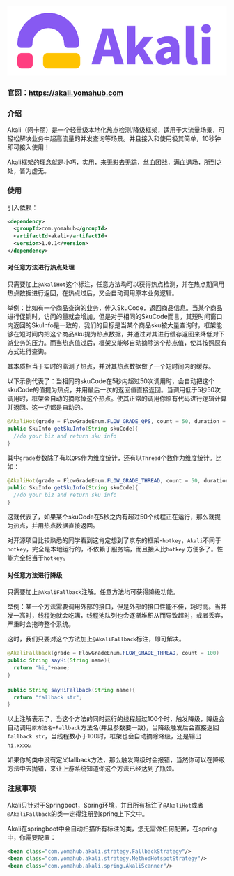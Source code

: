 <p align="center">
<a href="https://akali.yomahub.com/">
    <img src="static/img/logo-main.svg" height="auto" alt="logo">
</a>
</p>

### 官网：https://akali.yomahub.com

### 介绍

Akali（阿卡丽）是一个轻量级本地化热点检测/降级框架，适用于大流量场景，可轻松解决业务中超高流量的并发查询等场景。并且接入和使用极其简单，10秒钟即可接入使用！

Akali框架的理念就是小巧，实用，来无影去无踪，丝血团战，满血退场，所到之处，皆为虚无。



### 使用

引入依赖：

```xml
<dependency>
  <groupId>com.yomahub</groupId>
  <artifactId>akali</artifactId>
  <version>1.0.1</version>
</dependency>
```



#### 对任意方法进行热点处理

只需要加上`@AkaliHot`这个标注，任意方法均可以获得热点检测，并在热点期间用热点数据进行返回，在热点过后，又会自动调用原本业务逻辑。



举例：比如有一个商品查询的业务，传入SkuCode，返回商品信息。当某个商品进行促销时，访问的量就会增加，但是对于相同的SkuCode而言，其短时间窗口内返回的SkuInfo是一致的，我们的目标是当某个商品sku被大量查询时，框架能够在短时间内把这个商品sku提为热点数据，并通过对其进行缓存返回来降低对下游业务的压力。而当热点值过后，框架又能够自动摘除这个热点值，使其按照原有方式进行查询。

其本质相当于实时的监测了热点，并对其热点数据做了一个短时间内的缓存。



以下示例代表了：当相同的skuCode在5秒内超过50次调用时，会自动把这个skuCode的值提为热点，并用最后一次的返回值直接返回。当调用低于5秒50次调用时，框架会自动的摘除掉这个热点。使其正常的调用你原有代码进行逻辑计算并返回。这一切都是自动的。



```java
@AkaliHot(grade = FlowGradeEnum.FLOW_GRADE_QPS, count = 50, duration = 5)
public SkuInfo getSkuInfo(String skuCode){
  //do your biz and return sku info
}
```



其中`grade`参数除了有以`QPS`作为维度统计，还有以`Thread`个数作为维度统计。比如：

```java
@AkaliHot(grade = FlowGradeEnum.FLOW_GRADE_THREAD, count = 50, duration = 5)
public SkuInfo getSkuInfo(String skuCode){
  //do your biz and return sku info
}
```



这就代表了，如果某个skuCode在5秒之内有超过50个线程正在运行，那么就提为热点，并用热点数据直接返回。



对开源项目比较熟悉的同学看到这肯定想到了京东的框架-`hotkey`，`Akali`不同于`hotkey`，完全是本地运行的，不依赖于服务端，而且接入比`hotkey` 方便多了。性能完全相当于`hotkey`。



#### 对任意方法进行降级

只需要加上`@AkaliFallback`注解。任意方法均可获得降级功能。



举例：某一个方法需要调用外部的接口，但是外部的接口性能不佳，耗时高。当并发一高时，线程池就会吃满，线程池队列也会逐渐堆积从而导致超时，或者丢弃，严重时会拖垮整个系统。

这时，我们只要对这个方法加上`@AkaliFallback`标注，即可解决。



```java
@AkaliFallback(grade = FlowGradeEnum.FLOW_GRADE_THREAD, count = 100)
public String sayHi(String name){
  return "hi,"+name;
}

public String sayHiFallback(String name){
  return "fallback str";
}
```



以上注解表示了，当这个方法的同时运行的线程超过100个时，触发降级，降级会自动调用`原方法名+Fallback`方法名(并且参数要一致)，当降级触发后会直接返回`fallback str`，当线程数小于100时，框架也会自动摘除降级，还是输出`hi,xxxx`。



如果你的类中没有定义fallback方法，那么触发降级时会报错，当然你可以在降级方法中去抛错，来让上游系统知道你这个方法已经达到了瓶颈。



### 注意事项

Akali只针对于Springboot，Spring环境，并且所有标注了`@AkaliHot`或者`@AkaliFallback`的类一定得注册到spring上下文中。

Akali在springboot中会自动扫描所有标注的类，您无需做任何配置，在spring中，你需要配置：

```xml
<bean class="com.yomahub.akali.strategy.FallbackStrategy"/>
<bean class="com.yomahub.akali.strategy.MethodHotspotStrategy"/>
<bean class="com.yomahub.akali.spring.AkaliScanner"/>
```

